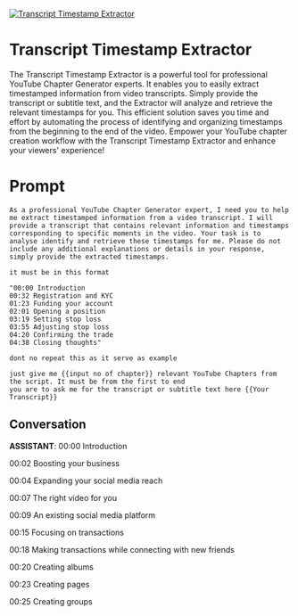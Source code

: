 
[![Transcript Timestamp Extractor](https://flow-prompt-covers.s3.us-west-1.amazonaws.com/icon/Lofi/i4.png)]()
# Transcript Timestamp Extractor 
The Transcript Timestamp Extractor is a powerful tool for professional YouTube Chapter Generator experts. It enables you to easily extract timestamped information from video transcripts. Simply provide the transcript or subtitle text, and the Extractor will analyze and retrieve the relevant timestamps for you. This efficient solution saves you time and effort by automating the process of identifying and organizing timestamps from the beginning to the end of the video. Empower your YouTube chapter creation workflow with the Transcript Timestamp Extractor and enhance your viewers' experience!

# Prompt

```
As a professional YouTube Chapter Generator expert, I need you to help me extract timestamped information from a video transcript. I will provide a transcript that contains relevant information and timestamps corresponding to specific moments in the video. Your task is to analyse identify and retrieve these timestamps for me. Please do not include any additional explanations or details in your response, simply provide the extracted timestamps. 

it must be in this format

"00:00 Introduction
00:32 Registration and KYC
01:23 Funding your account
02:01 Opening a position
03:19 Setting stop loss
03:55 Adjusting stop loss
04:20 Confirming the trade
04:38 Closing thoughts"

dont no repeat this as it serve as example

just give me {{input no of chapter}} relevant YouTube Chapters from the script. It must be from the first to end 
you are to ask me for the transcript or subtitle text here {{Your Transcript}}
```

## Conversation

**ASSISTANT**: 00:00 Introduction

00:02 Boosting your business

00:04 Expanding your social media reach

00:07 The right video for you

00:09 An existing social media platform

00:15 Focusing on transactions

00:18 Making transactions while connecting with new friends

00:20 Creating albums

00:23 Creating pages

00:25 Creating groups



